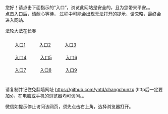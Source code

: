 您好！请点击下面指示的“入口”，浏览此网站是安全的，且为您带来平安。。 <br/>
点击入口后，请耐心等待， 过程中可能会出现无法打开的提示，请忽略，最终会进入网站. </br>

法轮大法在长春<br/>
<div style="padding:10px"><a style="margin:20px" target="_blank" href="https://dg17ksg0zp5va.cloudfront.net/2Qpsp?ntqfmhn" id="ccLink1" rel="nofollow">入口1</a> <a target="_blank" style="margin:20px" href="https://d1e46908szwfwm.cloudfront.net/2Qpsp?uopbmf" id="ccLink2" rel="nofollow">入口2</a> <a style="margin:20px" target="_blank" href="https://d3qg99jfpafaed.cloudfront.net/2Qpsp?jglsjkh" id="ccLink3" rel="nofollow">入口3</a></div>

<div style="padding:10px" ><a style="margin:20px" target="_blank" href="https://dg17ksg0zp5va.cloudfront.net/2Qpsp?ntqfmhn" id="ccLink4" rel="nofollow">入口4</a> <a style="margin:20px" href="https://d1e46908szwfwm.cloudfront.net/2Qpsp?uopbmf" target="_blank" id="ccLink5" rel="nofollow">入口5</a> <a style="margin:20px" href="https://d3qg99jfpafaed.cloudfront.net/2Qpsp?jglsjkh" target="_blank" id="ccLink6" rel="nofollow">入口6</a></div>

<div style="padding:10px"><a style="margin:20px" target="_blank" href="https://dg17ksg0zp5va.cloudfront.net/2Qpsp?ntqfmhn" id="ccLink7" rel="nofollow">入口7</a> <a style="margin:20px" href="https://d1e46908szwfwm.cloudfront.net/2Qpsp?uopbmf" target="_blank" id="ccLink8" rel="nofollow">入口8</a> <a style="margin:20px" target="_blank" href="https://d3qg99jfpafaed.cloudfront.net/2Qpsp?jglsjkh" id="ccLink9" rel="nofollow">入口9</a></div>

<br/>



请复制并记住免翻墙网址 https://github.com/yntd/changchunzx (http后一定要加s)，在电脑或手机的浏览器均可访问。。<br/>

微信如提示停止访问该网页，须先点击右上角，选择浏览器打开。
